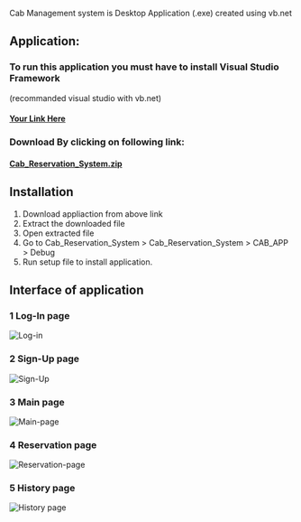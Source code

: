 
Cab Management system is Desktop Application (.exe) created using vb.net

## Application:

### To run this application you must have to install Visual Studio Framework
(recommanded visual studio with vb.net)

#### [Your Link Here](https://visualstudio.microsoft.com/downloads/)

### Download By clicking on following link:

#### [Cab_Reservation_System.zip](https://github.com/Sarvajeet3/Cab-Management-System/files/8129630/Cab_Reservation_System.zip)

## Installation 

1. Download appliaction from above link
2. Extract the downloaded file
3. Open extracted file
4. Go to Cab_Reservation_System > Cab_Reservation_System > CAB_APP > Debug
5. Run setup file to install application.

## Interface of application

### 1 Log-In page

![Log-in](https://user-images.githubusercontent.com/100133679/155060523-1bbcef98-b1e4-4022-b6b5-f68f9198b7ff.jpg)


### 2 Sign-Up page

![Sign-Up](https://user-images.githubusercontent.com/100133679/155061158-bbb6e5d1-759a-47a5-aeac-ccb448312660.jpg)


### 3 Main page

![Main-page](https://user-images.githubusercontent.com/100133679/155061342-47bec132-da50-4520-b6bc-6f21c56b08ce.jpg)


### 4 Reservation page

![Reservation-page](https://user-images.githubusercontent.com/100133679/155459387-8abf7af3-ce4e-46b7-9a7e-159f7c2d3110.jpg)


### 5 History page

![History page](https://user-images.githubusercontent.com/100133679/155459555-f2b656b7-7bb9-43f9-8c22-e3aa6244cf9c.jpg)


